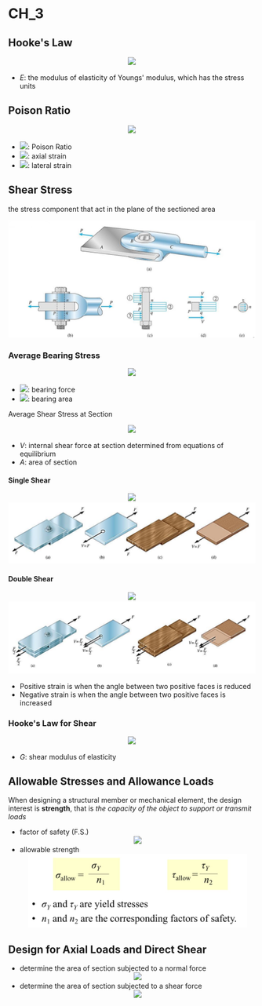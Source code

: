 # CH_3

## Hooke's Law

<center><img src= "https://latex.codecogs.com/svg.latex?%5Csigma%20%3D%20E%20%5Cvarepsilon"></center>

- _E_: the modulus of elasticity of Youngs' modulus, which has the stress units

## Poison Ratio

<center><img src= "https://latex.codecogs.com/svg.latex?%5Cnu%20%3D%20-%20%5Cfrac%7B%5Cvarepsilon%27%7D%7B%5Cvarepsilon%7D"></center>

- <img src= "https://latex.codecogs.com/svg.latex?%5Cnu">: Poison Ratio
- <img src = "https://latex.codecogs.com/svg.latex?%5Cinline%20%5Cvarepsilon">: axial strain
- <img src = "https://latex.codecogs.com/svg.latex?%5Cinline%20%5Cvarepsilon%27">: lateral strain

## Shear Stress

the stress component that act in the plane of the sectioned area

<center><img src = "/assets/Ch_3_figure_1.png"></center>

### Average Bearing Stress

<center><img src = "https://latex.codecogs.com/svg.latex?%5Csigma_b%3D%5Cfrac%7BF_b%7D%7BA_b%7D"></center>

- <img src = "https://latex.codecogs.com/svg.latex?%5Cinline%20F_b">: bearing force
- <img src = "https://latex.codecogs.com/svg.latex?%5Cinline%20A_b">: bearing area

Average Shear Stress at Section

<center><img src = "https://latex.codecogs.com/svg.latex?%5Ctau_%7Baver%7D%3D%5Cfrac%7BV%7D%7BA%7D"></center>

- _V_: internal shear force at section determined from equations of equilibrium
- _A_: area of section

#### Single Shear

<center>
<img src ="https://latex.codecogs.com/svg.latex?V%20%3DF">
<img src="/assets/Ch_3_figure_2.png">
</center>

#### Double Shear

<center>
<img src = "https://latex.codecogs.com/svg.latex?V%20%3D%5Cfrac%7BF%7D%7B2%7D">
<img src = "/assets/Ch_3_figure_3.png">
</center>

- Positive strain is when the angle between two positive faces is reduced
- Negative strain is when the angle between two positive faces is increased

### Hooke's Law for Shear

<center><img src = "https://latex.codecogs.com/svg.latex?%5C%5C%5Ctau%20%3D%20G%20%5Cgamma%5Cvspace%7B3ex%7D%20%5C%5CG%20%3D%20%5Cfrac%7BE%7D%7B2%281&plus;%5Cnu%29%7D"></center>

- _G_: shear modulus of elasticity

## Allowable Stresses and Allowance Loads

When designing a structural member or mechanical element, the design interest is **strength**, that is _the capacity of the object to support or transmit loads_

- factor of safety (F.S.)
  <center><img src = https://latex.codecogs.com/svg.latex?%5Cfn_cm%20n%20%3D%20%5Cfrac%7BActual%5C%3BStrength%7D%7BRequired%5C%3BStrength%7D></center>
- allowable strength
  <center><img height = 150 src ="/assets/Ch_3_figure_4.png"></center>

## Design for Axial Loads and Direct Shear

- determine the area of section subjected to a normal force
    <center><img src = https://latex.codecogs.com/svg.latex?A%3D%5Cfrac%7BP%7D%7B%5Csigma_%7Ballow%7D%7D></center>
- determine the area of section subjected to a shear force
    <center><img src = https://latex.codecogs.com/svg.latex?A%3D%5Cfrac%7BV%7D%7B%5Ctau_%7Ballow%7D%7D></center>